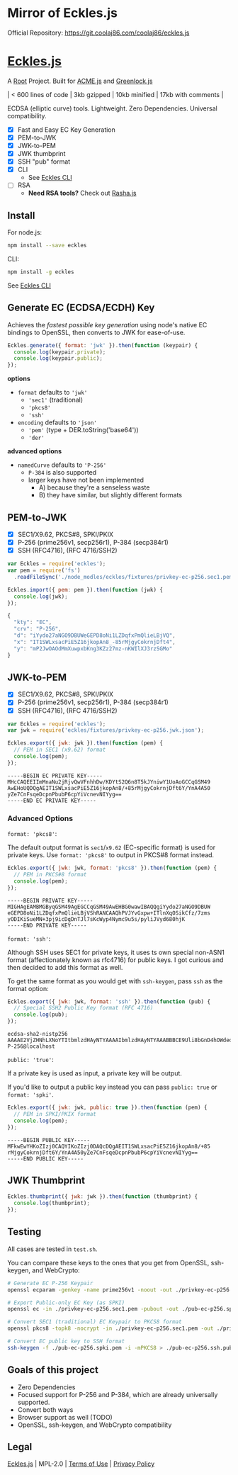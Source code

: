 Mirror of Eckles.js
===================

Official Repository: <https://git.coolaj86.com/coolaj86/eckles.js>

[Eckles.js](https://git.coolaj86.com/coolaj86/eckles.js)
=========

A [Root](https://therootcompany.com) Project.
Built for [ACME.js](https://git.coolaj86.com/coolaj86/acme.js)
and [Greenlock.js](https://git.coolaj86.com/coolaj86/greenlock.js)

| < 600 lines of code | 3kb gzipped | 10kb minified | 17kb with comments |

ECDSA (elliptic curve) tools. Lightweight. Zero Dependencies. Universal compatibility.

* [x] Fast and Easy EC Key Generation
* [x] PEM-to-JWK
* [x] JWK-to-PEM
* [x] JWK thumbprint
* [x] SSH "pub" format
* [x] CLI
  * See [Eckles CLI](https://git.coolaj86.com/coolaj86/eckles-cli.js)
* [ ] RSA
  * **Need RSA tools?** Check out [Rasha.js](https://git.coolaj86.com/coolaj86/rasha.js)

## Install

For node.js:

```bash
npm install --save eckles
```

CLI:

```bash
npm install -g eckles
```

See [Eckles CLI](https://git.coolaj86.com/coolaj86/eckles-cli.js)

## Generate EC (ECDSA/ECDH) Key

Achieves the *fastest possible key generation* using node's native EC bindings to OpenSSL,
then converts to JWK for ease-of-use.

```js
Eckles.generate({ format: 'jwk' }).then(function (keypair) {
  console.log(keypair.private);
  console.log(keypair.public);
});
```

**options**

* `format` defaults to `'jwk'`
  * `'sec1'` (traditional)
  * `'pkcs8'`
  * `'ssh'`
* `encoding` defaults to `'json'`
  * `'pem'` (type + DER.toString('base64'))
  * `'der'`

**advanced options**

* `namedCurve` defaults to `'P-256'`
  * `P-384` is also supported
  * larger keys have not been implemented
    * A) because they're a senseless waste
    * B) they have similar, but slightly different formats

## PEM-to-JWK

* [x] SEC1/X9.62, PKCS#8, SPKI/PKIX
* [x] P-256 (prime256v1, secp256r1), P-384 (secp384r1)
* [x] SSH (RFC4716), (RFC 4716/SSH2)

```js
var Eckles = require('eckles');
var pem = require('fs')
  .readFileSync('./node_modles/eckles/fixtures/privkey-ec-p256.sec1.pem', 'ascii');

Eckles.import({ pem: pem }).then(function (jwk) {
  console.log(jwk);
});
```

```js
{
  "kty": "EC",
  "crv": "P-256",
  "d": "iYydo27aNGO9DBUWeGEPD8oNi1LZDqfxPmQlieLBjVQ",
  "x": "IT1SWLxsacPiE5Z16jkopAn8_-85rMjgyCokrnjDft4",
  "y": "mP2JwOAOdMmXuwpxbKng3KZz27mz-nKWIlXJ3rzSGMo"
}
```

## JWK-to-PEM

* [x] SEC1/X9.62, PKCS#8, SPKI/PKIX
* [x] P-256 (prime256v1, secp256r1), P-384 (secp384r1)
* [x] SSH (RFC4716), (RFC 4716/SSH2)

```js
var Eckles = require('eckles');
var jwk = require('eckles/fixtures/privkey-ec-p256.jwk.json');

Eckles.export({ jwk: jwk }).then(function (pem) {
  // PEM in SEC1 (x9.62) format
  console.log(pem);
});
```

```
-----BEGIN EC PRIVATE KEY-----
MHcCAQEEIImMnaNu2jRjvQwVFnhhDw/KDYtS2Q6n8T5kJYniwY1UoAoGCCqGSM49
AwEHoUQDQgAEIT1SWLxsacPiE5Z16jkopAn8/+85rMjgyCokrnjDft6Y/YnA4A50
yZe7CnFsqeDcpnPbubP6cpYiVcnevNIYyg==
-----END EC PRIVATE KEY-----
```

### Advanced Options

`format: 'pkcs8'`:

The default output format is `sec1`/`x9.62` (EC-specific format) is used for private keys.
Use `format: 'pkcs8'` to output in PKCS#8 format instead.

```js
Eckles.export({ jwk: jwk, format: 'pkcs8' }).then(function (pem) {
  // PEM in PKCS#8 format
  console.log(pem);
});
```

```
-----BEGIN PRIVATE KEY-----
MIGHAgEAMBMGByqGSM49AgEGCCqGSM49AwEHBG0wawIBAQQgiYydo27aNGO9DBUW
eGEPD8oNi1LZDqfxPmQlieLBjVShRANCAAQhPVJYvGxpw+ITlnXqOSikCfz/7zms
yODIKiSueMN+3pj9icDgDnTJl7sKcWyp4Nymc9u5s/pyliJVyd680hjK
-----END PRIVATE KEY-----
```

`format: 'ssh'`:

Although SSH uses SEC1 for private keys, it uses ts own special non-ASN1 format
(affectionately known as rfc4716) for public keys. I got curious and then decided
to add this format as well.

To get the same format as you
would get with `ssh-keygen`, pass `ssh` as the format option:

```js
Eckles.export({ jwk: jwk, format: 'ssh' }).then(function (pub) {
  // Special SSH2 Public Key format (RFC 4716)
  console.log(pub);
});
```

```
ecdsa-sha2-nistp256 AAAAE2VjZHNhLXNoYTItbmlzdHAyNTYAAAAIbmlzdHAyNTYAAABBBCE9Uli8bGnD4hOWdeo5KKQJ/P/vOazI4MgqJK54w37emP2JwOAOdMmXuwpxbKng3KZz27mz+nKWIlXJ3rzSGMo= P-256@localhost
```

`public: 'true'`:

If a private key is used as input, a private key will be output.

If you'd like to output a public key instead you can pass `public: true` or `format: 'spki'`.

```js
Eckles.export({ jwk: jwk, public: true }).then(function (pem) {
  // PEM in SPKI/PKIX format
  console.log(pem);
});
```

```
-----BEGIN PUBLIC KEY-----
MFkwEwYHKoZIzj0CAQYIKoZIzj0DAQcDQgAEIT1SWLxsacPiE5Z16jkopAn8/+85
rMjgyCokrnjDft6Y/YnA4A50yZe7CnFsqeDcpnPbubP6cpYiVcnevNIYyg==
-----END PUBLIC KEY-----
```

## JWK Thumbprint

```js
Eckles.thumbprint({ jwk: jwk }).then(function (thumbprint) {
  console.log(thumbprint);
});
```

Testing
-------

All cases are tested in `test.sh`.

You can compare these keys to the ones that you get from OpenSSL, ssh-keygen, and WebCrypto:

```bash
# Generate EC P-256 Keypair
openssl ecparam -genkey -name prime256v1 -noout -out ./privkey-ec-p256.sec1.pem

# Export Public-only EC Key (as SPKI)
openssl ec -in ./privkey-ec-p256.sec1.pem -pubout -out ./pub-ec-p256.spki.pem

# Convert SEC1 (traditional) EC Keypair to PKCS8 format
openssl pkcs8 -topk8 -nocrypt -in ./privkey-ec-p256.sec1.pem -out ./privkey-ec-p256.pkcs8.pem

# Convert EC public key to SSH format
ssh-keygen -f ./pub-ec-p256.spki.pem -i -mPKCS8 > ./pub-ec-p256.ssh.pub
```

Goals of this project
-----

* Zero Dependencies
* Focused support for P-256 and P-384, which are already universally supported.
* Convert both ways
* Browser support as well (TODO)
* OpenSSL, ssh-keygen, and WebCrypto compatibility

Legal
-----

[Eckles.js](https://git.coolaj86.com/coolaj86/eckles.js) |
MPL-2.0 |
[Terms of Use](https://therootcompany.com/legal/#terms) |
[Privacy Policy](https://therootcompany.com/legal/#privacy)

